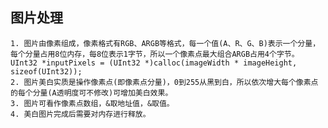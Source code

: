 ##  图片处理
    1. 图片由像素组成，像素格式有RGB、ARGB等格式，每一个值(A、R、G、B)表示一个分量，每个分量占用8位内存，每8位表示1字节，所以一个像素点最大组合ARGB占用4个字节。 UInt32 *inputPixels = (UInt32 *)calloc(imageWidth * imageHeight, sizeof(UInt32));
    2. 图片美白实质是操作像素点(即像素点分量)，0到255从黑到白，所以依次增大每个像素点的每个分量(A透明度可不修改)可增加美白效果。
    3. 图片可看作像素点数组，&取地址值，&取值。
    4. 美白图片完成后需要对内存进行释放。
    

